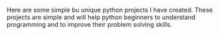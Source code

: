 Here are some simple bu unique python projects I have created.
These projects are simple and will help python beginners to understand programming and to improve their problem solving skills.
